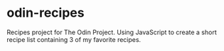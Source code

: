 # odin-recipes
Recipes project for The Odin Project.
Using JavaScript to create a short recipe list containing 3 of my favorite recipes.
